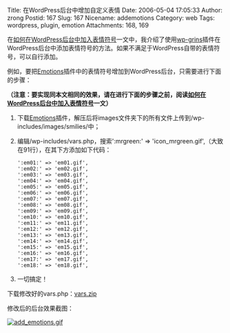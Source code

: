 Title: 在WordPress后台中增加自定义表情
Date: 2006-05-04 17:05:33
Author: zrong
Postid: 167
Slug: 167
Nicename: addemotions
Category: web
Tags: wordpress, plugin, emotion
Attachments: 168, 169

在[如何在WordPress后台中加入表情符号](http://zengrong.net/post/109.htm)一文中，我介绍了使用[wp-grins](http://www.alexking.org/blog/2004/01/24/wp-grins-clickable-smilies-hack/)插件在WordPress后台中添加表情符号的方法。如果不满足于WordPress自带的表情符号，可以自行添加。

例如，要把[Emotions](http://www.coolcode.cn/?p=74)插件中的表情符号增加到WordPress后台，只需要进行下面的步骤：  

**（注意：要实现同本文相同的效果，请在进行下面的步骤之前，阅读[如何在WordPress后台中加入表情符号](http://zengrong.net/post/109.htm)一文）**

<!--more-->

1.  下载[Emotions](http://www.coolcode.cn/?p=74)插件，解压后将images文件夹下的所有文件上传到/wp-includes/images/smilies/中；
2.  编辑/wp-includes/vars.php，搜索':mrgreen:' =\>
    'icon\_mrgreen.gif',（大致在91行），在其下方添加如下代码：

    ``` {lang="php"}
    ':em01:' => 'em01.gif',
    ':em02:' => 'em02.gif',
    ':em03:' => 'em03.gif',
    ':em04:' => 'em04.gif',
    ':em05:' => 'em05.gif',
    ':em06:' => 'em06.gif',
    ':em07:' => 'em07.gif',
    ':em08:' => 'em08.gif',
    ':em09:' => 'em09.gif',
    ':em10:' => 'em10.gif',
    ':em11:' => 'em11.gif',
    ':em12:' => 'em12.gif',
    ':em13:' => 'em13.gif',
    ':em14:' => 'em14.gif',
    ':em15:' => 'em15.gif',
    ':em16:' => 'em16.gif',
    ':em17:' => 'em17.gif',
    ':em18:' => 'em18.gif',
    ```

3.  一切搞定！

下载修改好的vars.php：<span
id="p169">[vars.zip](/wp-content/uploads/2006/05/vars.zip "vars.zip")</span>

修改后的后台效果截图：  

[![add\_emotions.gif](/wp-content/uploads/2006/05/add_emotions.gif)](/wp-content/uploads/2006/05/add_emotions.gif "add_emotions.gif")


